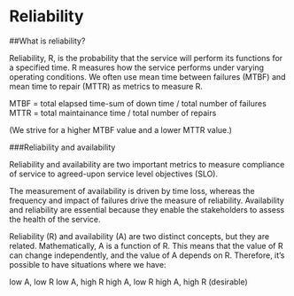 # Reliability

##What is reliability?

Reliability, R, is the probability that the service will perform its functions for a specified time. R measures how the service performs under varying operating conditions.
We often use mean time between failures (MTBF) and mean time to repair (MTTR) as metrics to measure R.

MTBF = total elapsed time-sum of down time / total number of failures
MTTR = total maintainance time / total number of repairs

(We strive for a higher MTBF value and a lower MTTR value.)

###Reliability and availability

Reliability and availability are two important metrics to measure compliance of service to agreed-upon service level objectives (SLO).

The measurement of availability is driven by time loss, whereas the frequency and impact of failures drive the measure of reliability. Availability and reliability are essential because they enable the stakeholders to assess the health of the service.

Reliability (R) and availability (A) are two distinct concepts, but they are related. Mathematically, A is a function of R. This means that the value of R can change independently, and the value of A depends on R. Therefore, it’s possible to have situations where we have:

low A, low R
low A, high R
high A, low R
high A, high R (desirable)
